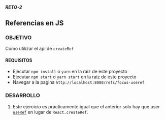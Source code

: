 ##### RETO-2

## Referencias en JS

### OBJETIVO

Como utilizar el api de `createRef`

#### REQUISITOS

* Ejecutar `npm install` o `yarn` en la raiz de este proyecto
* Ejecutar `npm start` o `yarn start` en la raiz de este proyecto
* Navegar a la pagina `http://localhost:8080/refs/focus-useref`

### DESARROLLO

1. Este ejercicio es prácticamente igual que el anterior solo hay que user [`useRef`](https://reactjs.org/docs/hooks-reference.html#useref) en lugar de `React.createRef`.